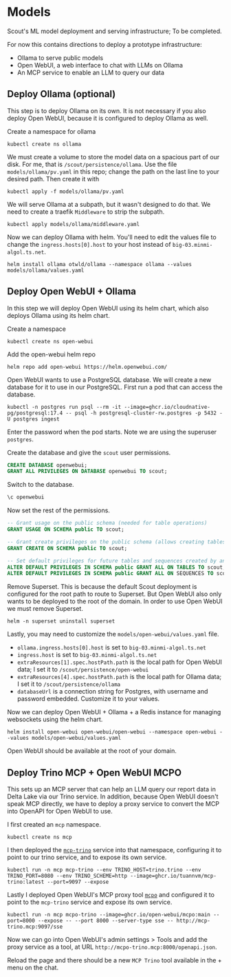 # Models

Scout's ML model deployment and serving infrastructure; To be completed.

For now this contains directions to deploy a prototype infrastructure:
- Ollama to serve public models
- Open WebUI, a web interface to chat with LLMs on Ollama
- An MCP service to enable an LLM to query our data

## Deploy Ollama (optional)
This step is to deploy Ollama on its own. It is not necessary if you also deploy Open WebUI, because it is configured to deploy Ollama as well.

Create a namespace for ollama
```
kubectl create ns ollama
```

We must create a volume to store the model data on a spacious part of our disk. For me, that is `/scout/persistence/ollama`.
Use the file `models/ollama/pv.yaml` in this repo; change the path on the last line to your desired path.
Then create it with 
```
kubectl apply -f models/ollama/pv.yaml
```

We will serve Ollama at a subpath, but it wasn't designed to do that.
We need to create a traefik `Middleware` to strip the subpath.
```
kubectl apply models/ollama/middleware.yaml
```

Now we can deploy Ollama with helm.
You'll need to edit the values file to change the `ingress.hosts[0].host` to your host instead of `big-03.minmi-algol.ts.net`.
```
helm install ollama otwld/ollama --namespace ollama --values models/ollama/values.yaml
```

## Deploy Open WebUI + Ollama
In this step we will deploy Open WebUI using its helm chart, which also deploys Ollama using its helm chart.

Create a namespace
```
kubectl create ns open-webui
```

Add the open-webui helm repo
```
helm repo add open-webui https://helm.openwebui.com/
```

Open WebUI wants to use a PostgreSQL database. We will create a new database for it to use in our PostgreSQL.
First run a pod that can access the database.
```
kubectl -n postgres run psql --rm -it --image=ghcr.io/cloudnative-pg/postgresql:17.4 -- psql -h postgresql-cluster-rw.postgres -p 5432 -U postgres ingest
```
Enter the password when the pod starts. Note we are using the superuser `postgres`.

Create the database and give the `scout` user permissions.
```sql
CREATE DATABASE openwebui;
GRANT ALL PRIVILEGES ON DATABASE openwebui TO scout;
```
Switch to the database.
```sql
\c openwebui
```
Now set the rest of the permissions.
```sql
-- Grant usage on the public schema (needed for table operations)
GRANT USAGE ON SCHEMA public TO scout;

-- Grant create privileges on the public schema (allows creating tables)
GRANT CREATE ON SCHEMA public TO scout;

-- Set default privileges for future tables and sequences created by any user
ALTER DEFAULT PRIVILEGES IN SCHEMA public GRANT ALL ON TABLES TO scout;
ALTER DEFAULT PRIVILEGES IN SCHEMA public GRANT ALL ON SEQUENCES TO scout;
```

Remove Superset. This is because the default Scout deployment is configured for the root path to route to Superset.
But Open WebUI also only wants to be deployed to the root of the domain.
In order to use Open WebUI we must remove Superset.
```
helm -n superset uninstall superset
```

Lastly, you may need to customize the `models/open-webui/values.yaml` file.
- `ollama.ingress.hosts[0].host` is set to `big-03.minmi-algol.ts.net`
- `ingress.host` is set to `big-03.minmi-algol.ts.net`
- `extraResources[1].spec.hostPath.path` is the local path for Open WebUI data; I set it to `/scout/persistence/open-webui`
- `extraResources[4].spec.hostPath.path` is the local path for Ollama data; I set it to `/scout/persistence/ollama`
- `databaseUrl` is a connection string for Postgres, with username and password embedded. Customize it to your values.

Now we can deploy Open WebUI + Ollama + a Redis instance for managing websockets using the helm chart.
```
helm install open-webui open-webui/open-webui --namespace open-webui --values models/open-webui/values.yaml
```

Open WebUI should be available at the root of your domain.

## Deploy Trino MCP + Open WebUI MCPO
This sets up an MCP server that can help an LLM query our report data in Delta Lake via our Trino service.
In addition, because Open WebUI doesn't speak MCP directly, we have to deploy a proxy service to convert the MCP into OpenAPI for Open WebUI to use.

I first created an `mcp` namespace.

```
kubectl create ns mcp
```

I then deployed the [`mcp-trino`](https://github.com/tuannvm/mcp-trino) service into that namespace, configuring it to point to our trino service, and to expose its own service.
```
kubectl run -n mcp mcp-trino --env TRINO_HOST=trino.trino --env TRINO_PORT=8080 --env TRINO_SCHEME=http --image=ghcr.io/tuannvm/mcp-trino:latest --port=9097 --expose
```

Lastly I deployed Open WebUI's MCP proxy tool [`mcpo`](https://github.com/open-webui/mcpo) and configured it to point to the `mcp-trino` service and expose its own service.
```
kubectl run -n mcp mcpo-trino --image=ghcr.io/open-webui/mcpo:main --port=8000 --expose -- --port 8000 --server-type sse -- http://mcp-trino.mcp:9097/sse
```

Now we can go into Open WebUI's admin settings > Tools and add the proxy service as a tool, at URL `http://mcpo-trino.mcp:8000/openapi.json`.

Reload the page and there should be a new `MCP Trino` tool available in the + menu on the chat.
